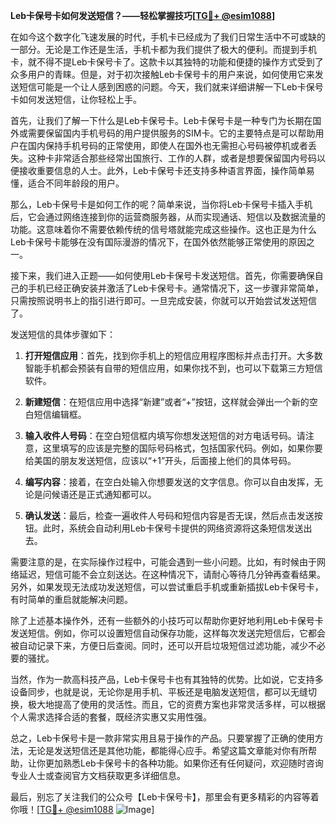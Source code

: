 **Leb卡保号卡如何发送短信？——轻松掌握技巧[[TG💪+ @esim1088](https://t.me/s/esim1088)]**

在如今这个数字化飞速发展的时代，手机卡已经成为了我们日常生活中不可或缺的一部分。无论是工作还是生活，手机卡都为我们提供了极大的便利。而提到手机卡，就不得不提Leb卡保号卡了。这款卡以其独特的功能和便捷的操作方式受到了众多用户的青睐。但是，对于初次接触Leb卡保号卡的用户来说，如何使用它来发送短信可能是一个让人感到困惑的问题。今天，我们就来详细讲解一下Leb卡保号卡如何发送短信，让你轻松上手。

首先，让我们了解一下什么是Leb卡保号卡。Leb卡保号卡是一种专门为长期在国外或需要保留国内手机号码的用户提供服务的SIM卡。它的主要特点是可以帮助用户在国内保持手机号码的正常使用，即使人在国外也无需担心号码被停机或者丢失。这种卡非常适合那些经常出国旅行、工作的人群，或者是想要保留国内号码以便接收重要信息的人士。此外，Leb卡保号卡还支持多种语言界面，操作简单易懂，适合不同年龄段的用户。

那么，Leb卡保号卡是如何工作的呢？简单来说，当你将Leb卡保号卡插入手机后，它会通过网络连接到你的运营商服务器，从而实现通话、短信以及数据流量的功能。这意味着你不需要依赖传统的信号塔就能完成这些操作。这也正是为什么Leb卡保号卡能够在没有国际漫游的情况下，在国外依然能够正常使用的原因之一。

接下来，我们进入正题——如何使用Leb卡保号卡发送短信。首先，你需要确保自己的手机已经正确安装并激活了Leb卡保号卡。通常情况下，这一步骤非常简单，只需按照说明书上的指引进行即可。一旦完成安装，你就可以开始尝试发送短信了。

发送短信的具体步骤如下：

1. **打开短信应用**：首先，找到你手机上的短信应用程序图标并点击打开。大多数智能手机都会预装有自带的短信应用，如果你找不到，也可以下载第三方短信软件。

2. **新建短信**：在短信应用中选择“新建”或者“+”按钮，这样就会弹出一个新的空白短信编辑框。

3. **输入收件人号码**：在空白短信框内填写你想发送短信的对方电话号码。请注意，这里填写的应该是完整的国际号码格式，包括国家代码。例如，如果你要给美国的朋友发送短信，应该以“+1”开头，后面接上他们的具体号码。

4. **编写内容**：接着，在空白处输入你想要发送的文字信息。你可以自由发挥，无论是问候语还是正式通知都可以。

5. **确认发送**：最后，检查一遍收件人号码和短信内容是否无误，然后点击发送按钮。此时，系统会自动利用Leb卡保号卡提供的网络资源将这条短信发送出去。

需要注意的是，在实际操作过程中，可能会遇到一些小问题。比如，有时候由于网络延迟，短信可能不会立刻送达。在这种情况下，请耐心等待几分钟再查看结果。另外，如果发现无法成功发送短信，可以尝试重启手机或重新插拔Leb卡保号卡，有时简单的重启就能解决问题。

除了上述基本操作外，还有一些额外的小技巧可以帮助你更好地利用Leb卡保号卡发送短信。例如，你可以设置短信自动保存功能，这样每次发送完短信后，它都会被自动记录下来，方便日后查阅。同时，还可以开启垃圾短信过滤功能，减少不必要的骚扰。

当然，作为一款高科技产品，Leb卡保号卡也有其独特的优势。比如说，它支持多设备同步，也就是说，无论你是用手机、平板还是电脑发送短信，都可以无缝切换，极大地提高了使用的灵活性。而且，它的资费方案也非常灵活多样，可以根据个人需求选择合适的套餐，既经济实惠又实用性强。

总之，Leb卡保号卡是一款非常实用且易于操作的产品。只要掌握了正确的使用方法，无论是发送短信还是其他功能，都能得心应手。希望这篇文章能对你有所帮助，让你更加熟悉Leb卡保号卡的各种功能。如果你还有任何疑问，欢迎随时咨询专业人士或查阅官方文档获取更多详细信息。

最后，别忘了关注我们的公众号【Leb卡保号卡】，那里会有更多精彩的内容等着你哦！[[TG💪+ @esim1088](https://t.me/s/esim1088) ![Image](https://i.postimg.cc/4NQfJmqS/Snipaste-2025-05-13-00-14-12.png)]